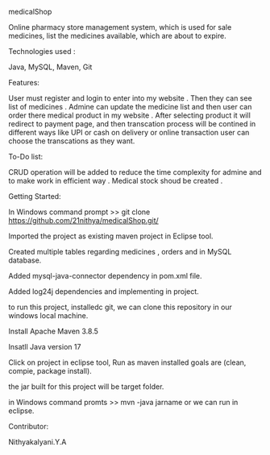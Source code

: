 medicalShop

Online pharmacy store management system, which is used for sale medicines, list the medicines available, which are about to expire.

Technologies used :

Java, MySQL, Maven, Git

Features:

User must register and login to enter into my website . Then they can see list of medicines . Admine can update the medicine list and 
then user can order there medical product in my website . After selecting product it will redirect to payment page, and 
then transcation process will be contined in different ways like UPI or cash on delivery or online transaction user can choose the transcations as they want.

To-Do list:

CRUD operation will be added to reduce the time complexity for admine and to make work in efficient way . Medical stock shoud be created . 

Getting Started:

In Windows command prompt >> git clone https://github.com/21nithya/medicalShop.git/

Imported the project as existing maven project in Eclipse tool.

Created multiple tables regarding medicines , orders and in MySQL database.

Added mysql-java-connector dependency in pom.xml file.

Added log24j dependencies and implementing in project.

to run this project, installedc git, we can clone this repository in our windows local machine.

Install Apache Maven 3.8.5

Insatll Java version 17 

Click on project in eclipse tool, Run as maven installed goals are (clean, compie, package install).

the jar built for this project will be target folder.

in Windows command promts >> mvn -java jarname or we can run in eclipse.

Contributor:

Nithyakalyani.Y.A
